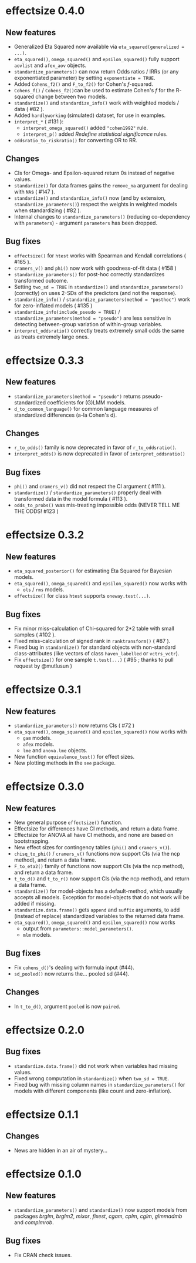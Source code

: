 # effectsize 0.4.0

## New features

- Generalized Eta Squared now available via `eta_squared(generalized = ...)`.
- `eta_squared()`, `omega_squared()` and `epsilon_squared()` fully support `aovlist` and `afex_aov` objects.
- `standardize_parameters()` can now return Odds ratios / IRRs (or any exponentiated parameter) by setting `exponentiate = TRUE`.
- Added `Cohens_f2()` and `F_to_f2()` for Cohen's *f*-squared.
- `Cohens_f()` / `Cohens_f2()`can be used to estimate Cohen's *f* for the R-squared change between two models.
- `standardize()` and `standardize_info()` work with weighted models / data ( #82 ).
- Added `hardlyworking` (simulated) dataset, for use in examples.
- `interpret_*` ( #131 ):
  - `interpret_omega_squared()` added `"cohen1992"` rule.
  - `interpret_p()` added *Redefine statistical significance* rules.
- `oddsratio_to_riskratio()` for converting OR to RR.

## Changes

- CIs for Omega- and Epsilon-squared return 0s instead of negative values.
- `standardize()` for data frames gains the `remove_na` argument for dealing with `NA`s ( #147 ).
- `standardize()` and `standardize_info()` now (and by extension, `standardize_parameters()`) respect the weights in weighted models when standardizing ( #82 ).
- Internal changes to `standardize_parameters()` (reducing co-dependency with `parameters`) - argument `parameters` has been dropped.

## Bug fixes

- `effectsize()` for `htest` works with Spearman and Kendall correlations ( #165 ).  
- `cramers_v()` and `phi()` now work with goodness-of-fit data ( #158 )
- `standardize_parameters()` for post-hoc correctly standardizes transformed outcome.
- Setting `two_sd = TRUE` in `standardize()` and `standardize_parameters()` (correctly) on uses 2-SDs of the predictors (and not the response). 
- `standardize_info()` / `standardize_parameters(method = "posthoc")` work for zero-inflated models ( #135 )
- `standardize_info(include_pseudo = TRUE)` / `standardize_parameters(method = "pseudo")` are less sensitive in detecting between-group variation of within-group variables.
- `interpret_oddsratio()` correctly treats extremely small odds the same as treats extremely large ones.


# effectsize 0.3.3

## New features

- `standardize_parameters(method = "pseudo")` returns pseudo-standardized coefficients for (G)LMM models.
- `d_to_common_language()` for common language measures of standardized differences (a-la Cohen's d).

## Changes

- `r_to_odds()` family is now deprecated in favor of `r_to_oddsratio()`.
- `interpret_odds()` is now deprecated in favor of `interpret_oddsratio()`

## Bug fixes

- `phi()` and `cramers_v()` did not respect the CI argument ( #111 ).
- `standardize()` / `standardize_parameters()` properly deal with transformed data in the model formula ( #113 ).
- `odds_to_probs()` was mis-treating impossible odds (NEVER TELL ME THE ODDS! #123 )

# effectsize 0.3.2

## New features

- `eta_squared_posterior()` for estimating Eta Squared for Bayesian models.
- `eta_squared()`, `omega_squared()` and `epsilon_squared()` now works with
  - `ols` / `rms` models.
- `effectsize()` for class `htest` supports `oneway.test(...)`.


## Bug fixes

- Fix minor miss-calculation of Chi-squared for 2*2 table with small samples ( #102 ).
- Fixed miss-calculation of signed rank in `ranktransform()` ( #87 ).
- Fixed bug in `standardize()` for standard objects with non-standard class-attributes (like vectors of class `haven_labelled` or `vctrs_vctr`).  
- Fix `effectsize()` for one sample `t.test(...)` ( #95 ; thanks to pull request by @mutlusun )


# effectsize 0.3.1

## New features

- `standardize_parameters()` now returns CIs ( #72 )
- `eta_squared()`, `omega_squared()` and `epsilon_squared()` now works with
  - `gam` models.
  - `afex` models.
  - `lme` and `anova.lme` objects.
- New function `equivalence_test()` for effect sizes.
- New plotting methods in the `see` package.

# effectsize 0.3.0

## New features

- New general purpose `effectsize()` function.
- Effectsize for differences have CI methods, and return a data frame.
- Effectsize for ANOVA all have CI methods, and none are based on bootstrapping.
- New effect sizes for contingency tables (`phi()` and `cramers_v()`).
- `chisq_to_phi()` / `cramers_v()` functions now support CIs (via the ncp method), and return a data frame.
- `F_to_eta2()` family of functions now support CIs (via the ncp method), and return a data frame.
- `t_to_d()` and `t_to_r()` now support CIs (via the ncp method), and return a data frame.
- `standardize()` for model-objects has a default-method, which usually accepts all models. Exception for model-objects that do not work will be added if missing.
- `standardize.data.frame()` gets `append` and `suffix` arguments, to add (instead of replace) standardized variables to the returned data frame.
- `eta_squared()`, `omega_squared()` and `epsilon_squared()` now works
  - output from `parameters::model_parameters()`.
  - `mlm` models.

## Bug fixes

- Fix `cohens_d()`'s dealing with formula input (#44).
- `sd_pooled()` now returns the... pooled sd (#44).

## Changes

- In `t_to_d()`, argument `pooled` is now `paired`.

# effectsize 0.2.0

## Bug fixes

- `standardize.data.frame()` did not work when variables had missing values.
- Fixed wrong computation in `standardize()` when `two_sd = TRUE`.
- Fixed bug with missing column names in `standardize_parameters()` for models with different components (like count and zero-inflation).

# effectsize 0.1.1

## Changes

- News are hidden in an air of mystery...

# effectsize 0.1.0

## New features

- `standardize_parameters()` and `standardize()` now support models from packages *brglm*, *brglm2*, *mixor*, *fixest*, *cgam*, *cplm*, *cglm*, *glmmadmb* and *complmrob*.

## Bug fixes

- Fix CRAN check issues.
